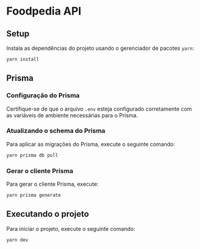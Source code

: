 # Foodpedia API

## Setup

Instala as dependências do projeto usando o gerenciador de pacotes `yarn`:

```bash
yarn install
```

## Prisma

### Configuração do Prisma

Certifique-se de que o arquivo `.env` esteja configurado corretamente com as variáveis de ambiente necessárias para o Prisma.

### Atualizando o schema do Prisma
Para aplicar as migrações do Prisma, execute o seguinte comando:

```bash
yarn prisma db pull
```
### Gerar o cliente Prisma

Para gerar o cliente Prisma, execute:

```bash 
yarn prisma generate
```

## Executando o projeto

Para iniciar o projeto, execute o seguinte comando:

```bash
yarn dev
```
